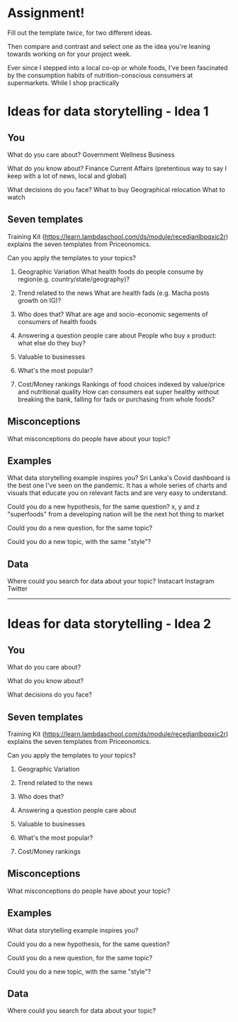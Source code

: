 # Assignment!

Fill out the template *twice*, for two different ideas.

Then compare and contrast and select one as the idea you're leaning towards
working on for your project week.

Ever since I stepped into a local co-op or whole foods, I've been fascinated by the consumption habits of nutrition-conscious consumers at supermarkets. While I shop practically

# Ideas for data storytelling - Idea 1

## You

What do you care about?
Government
Wellness
Business


What do you know about?
Finance
Current Affairs (pretentious way to say I keep with a lot of news, local and global)


What decisions do you face?
What to buy
Geographical relocation
What to watch


## Seven templates

Training Kit (https://learn.lambdaschool.com/ds/module/recedjanlbpqxic2r) explains the seven templates from Priceonomics.

Can you apply the templates to your topics? 

1. Geographic Variation
What health foods do people consume by region(e.g. country/state/geography)?


2. Trend related to the news
What are health fads (e.g. Macha posts growth on IG)? 

3. Who does that?
What are age and socio-economic  segements of consumers of health foods  


4. Answering a question people care about
People who buy x product: what else do they buy?

5. Valuable to businesses


6. What's the most popular?


7. Cost/Money rankings
Rankings of food choices indexed by value/price and nutritional quality
How can consumers eat super healthy without breaking the bank, falling for fads or purchasing from whole foods?



## Misconceptions

What misconceptions do people have about your topic?


## Examples

What data storytelling example inspires you?
Sri Lanka's Covid dashboard is the best one I've seen on the pandemic. It has a whole series of charts and visuals that educate you on relevant facts and are very easy to understand.

Could you do a new hypothesis, for the same question?
x, y and z "superfoods" from a developing nation will be the next hot thing to market 

Could you do a new question, for the same topic?



Could you do a new topic, with the same "style"?


## Data

Where could you search for data about your topic?
Instacart
Instagram
Twitter

---

# Ideas for data storytelling - Idea 2

## You

What do you care about?


What do you know about?


What decisions do you face?


## Seven templates

Training Kit (https://learn.lambdaschool.com/ds/module/recedjanlbpqxic2r) explains the seven templates from Priceonomics.

Can you apply the templates to your topics? 

1. Geographic Variation


2. Trend related to the news


3. Who does that?


4. Answering a question people care about


5. Valuable to businesses


6. What's the most popular?


7. Cost/Money rankings


## Misconceptions

What misconceptions do people have about your topic?


## Examples

What data storytelling example inspires you?


Could you do a new hypothesis, for the same question?


Could you do a new question, for the same topic?


Could you do a new topic, with the same "style"?


## Data

Where could you search for data about your topic?
